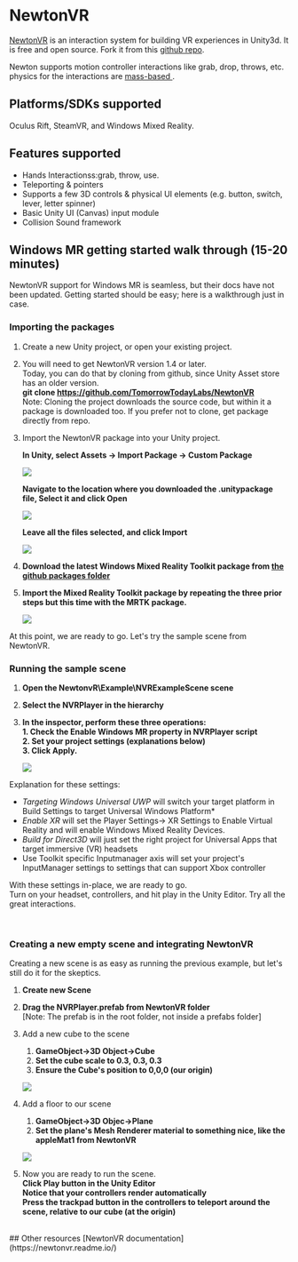 

# NewtonVR 

[NewtonVR](http://newtonvr.com) is an interaction system for building VR experiences in Unity3d. It is free and open source. Fork it from this [github repo](https://github.com/TomorrowTodayLabs/NewtonVR). 

Newton supports motion controller interactions like grab, drop, throws, etc. physics for the interactions are [mass-based ](http://www.vrinflux.com/newton-vr-physics-based-interaction-on-the-vive/).
 
## Platforms/SDKs supported
Oculus Rift, SteamVR, and Windows Mixed Reality.

## Features supported     
- Hands Interactionss:grab, throw, use.
- Teleporting & pointers 
- Supports a few 3D controls & physical UI elements (e.g. button, switch, lever, letter spinner) 
- Basic Unity UI (Canvas) input module
- Collision Sound framework 

## Windows MR getting started walk through (15-20 minutes) 

NewtonVR support for Windows MR is seamless, but their docs have not been updated. 
Getting started should be easy; here is a walkthrough just in case. 


### Importing the packages 
1. Create a new Unity project, or open your existing project. 
2. You will need to get NewtonVR version 1.4 or later.   
Today, you can do that by cloning from github, since Unity Asset store has an older version.   
**git clone https://github.com/TomorrowTodayLabs/NewtonVR**  
Note: Cloning the project downloads the source code, but within it a package is downloaded too. If you prefer not to clone, get package directly from repo.
3. Import the NewtonVR package into your Unity project.  

	**In Unity, select Assets -> Import Package -> Custom Package**

    ![](./images\newtonvr\import_package.png)  


	**Navigate to the location where you downloaded the .unitypackage file, Select it and click Open** 
 
    ![](./images\newtonvr\newton_package.png)  

	**Leave all the files selected, and click Import** 
   
    ![](./images\newtonvr\newton_import_all.png)  


3. **Download the latest Windows Mixed Reality Toolkit package from [the github packages folder](https://github.com/Microsoft/MixedRealityToolkit-Unity/tree/master/External/Unitypackages)**
 
4. **Import the Mixed Reality Toolkit package by repeating the three prior steps but this time with the MRTK package.**   

    ![](./images\newtonvr\mrtk_import_all.png)  

At this point, we are ready to go. Let's try the sample scene from NewtonVR.

### Running the sample scene 

1. **Open the NewtonvR\Example\NVRExampleScene scene**  
2. **Select the NVRPlayer in the hierarchy**   
3. **In the inspector, perform these three operations:**  
	**1. Check the Enable Windows MR property in NVRPlayer script**   
	**2. Set your project settings (explanations below)**  
	**3. Click Apply.**

    ![](./images\newtonvr\nvrplayer.png)

Explanation for these settings:   
- *Targeting Windows Universal UWP* will switch your target platform in Build Settings to target Universal Windows Platform*   
- *Enable XR* will set the Player Settings-> XR Settings to Enable Virtual Reality and will enable Windows Mixed Reality Devices.   
- *Build for Direct3D* will just set the right project for Universal Apps that target immersive (VR) headsets  
- Use Toolkit specific Inputmanager axis will set your project's InputManager settings to settings that can support Xbox controller   

With these settings in-place, we are ready to go.   
Turn on your headset, controllers, and hit play in the Unity Editor. Try all the great interactions.  

<br />

### Creating a new empty scene and integrating NewtonVR 
Creating a new scene is as easy as running the previous example, but let's still do it for the skeptics. 

1. **Create new Scene**  
2. **Drag the NVRPlayer.prefab from NewtonVR folder**  
[Note: The prefab is in the root folder, not inside a prefabs folder] 
3. Add a new cube to the scene 
	1. **GameObject->3D Object->Cube** 
	2. **Set the cube scale to 0.3, 0.3, 0.3** 
	3. **Ensure the Cube's position to 0,0,0 (our origin)** 

	![](./images\newtonvr\cleanscene_cube.png)  
4. Add a floor to our scene 
	1. **GameObject->3D Objec->Plane** 
	2. **Set the plane's Mesh Renderer material to something nice, like the appleMat1 from NewtonVR**  
	
	![](./images\newtonvr\cleanscene_plane.png)  

5. Now you are ready to run the scene.  
  **Click Play button in the Unity Editor**  
  **Notice that your controllers render automatically**   
  **Press the trackpad button in the controllers to teleport around the scene, relative to our cube (at the origin)** 

<br /> 
## Other resources 
[NewtonVR documentation](https://newtonvr.readme.io/)